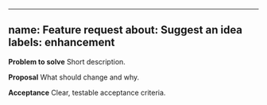 <!-- status: stub; target: 150+ words -->
<!-- status: stub; target: 150+ words -->
<!-- status: stub; target: 150+ words -->

---
name: Feature request
about: Suggest an idea
labels: enhancement
---

**Problem to solve**
Short description.

**Proposal**
What should change and why.

**Acceptance**
Clear, testable acceptance criteria.



